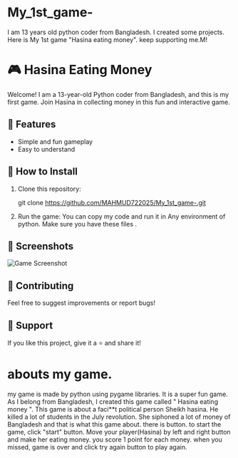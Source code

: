 # My_1st_game-
I am 13 years old python coder from Bangladesh. I created some projects. Here is My 1st game "Hasina eating money". keep supporting me.M!
# 🎮 Hasina Eating Money

Welcome! I am a 13-year-old Python coder from Bangladesh, and this is my first game. Join Hasina in collecting money in this fun and interactive game.

## 🌟 Features
- Simple and fun gameplay
- Easy to understand
  

## 🚀 How to Install
1. Clone this repository:
   
   git clone https://github.com/MAHMUD722025/My_1st_game-.git
   
2. Run the game:
   You can copy my code and run it in Any environment of python. Make sure you have these files .

## 📸 Screenshots
![Game Screenshot](link-to-screenshot.png)

## 🤝 Contributing
Feel free to suggest improvements or report bugs!

## 📢 Support
If you like this project, give it a ⭐ and share it!
# abouts my game.
my game is made by python using pygame libraries. It is a super fun game. As I belong from Bangladesh, I created this game called " Hasina eating money ". This game is about a faci**t political person Sheikh hasina. He killed a lot of students in the July revolution. She siphoned a lot of money of Bangladesh and that is what this game about. there is button. to start the game, click "start" button. Move your player(Hasina) by left and right button and make her eating money. you score 1 point for each money. when you missed, game is over and click try again button to play again.
